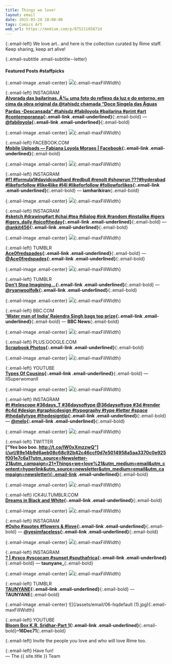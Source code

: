 ```yaml
---
title: Things we love!
layout: email
date: 2015-05-20 10:00:00
tags: Comics Art
web_url: https://medium.com/p/87521105872d
---
```


{:.email-left}
We love art.. and here is the collection curated by Rime staff.
Keep sharing, keep art alive!

{:.email-subtitle .email-subtitle--letter}
#### Featured Posts #staffpicks

{:.email-image .email-center}
![](/assets/email/06-11055893_455027391314373_934182756_n.jpg){:.email-maxFillWidth}

{:.email-left}
INSTAGRAM  
**[Alvorada das bailarinas. Ã‰ uma foto do reflexo da luz e do entorno, em cima da obra original da @tahisdz chamada “Doce Singela das Ãguas Pardas -Descansada” #tahisdz #fabiloyola #bailarina #print #art #contemporanea](/url/d8297241120d720f549a7db55c93a16335173efbeac276770b56cb4272c1c0fa?utm_source=Newsletter-21&utm_campaign=21+Things+we+love%21&utm_medium=email&utm_content=hyperlink&utm_source=newsletter&utm_medium=email&utm_campaign=newsletter){:.email-link .email-underlined}**{:.email-bold} — **[@fabiloyola](/@fabiloyola){:.email-link .email-underlined}**{:.email-bold}


{:.email-image .email-center}
![](/assets/email/06-11052234_890793257610149_4480821858937520917_n.jpg){:.email-maxFillWidth}

{:.email-left}
FACEBOOK.COM  
**[Mobile Uploads — Fabiana Loyola Moraes | Facebook](/url/815d73479bd52c25daa8895f64323ac30267a12bed7b4b5fcf3c453d17535d9d?utm_source=Newsletter-21&utm_campaign=21+Things+we+love%21&utm_medium=email&utm_content=hyperlink&utm_source=newsletter&utm_medium=email&utm_campaign=newsletter){:.email-link .email-underlined}**{:.email-bold}


{:.email-image .email-center}
![](/assets/email/06-11111417_1587498224861500_259154698_n.jpg){:.email-maxFillWidth}

{:.email-left}
INSTAGRAM  
**[#f1 #formula1#davidcoulthard #redbull #renolt #showrun ???#hyderabad #likeforfollow #like4like #l4l #likeforfollow #followforlikes](/url/e6c2a8570ac6a9a7e437e5971103130f1c9480ea6928972797bae5983a8af08f?utm_source=Newsletter-21&utm_campaign=21+Things+we+love%21&utm_medium=email&utm_content=hyperlink&utm_source=newsletter&utm_medium=email&utm_campaign=newsletter){:.email-link .email-underlined}**{:.email-bold} — **iamharikiran**{:.email-bold}


{:.email-image .email-center}
![](/assets/email/06-10817665_1050018295027612_2093477364_n.jpg){:.email-maxFillWidth}

{:.email-left}
INSTAGRAM  
**[#sketch #drawing#art #chai #tea #dialog #ink #random #instalike #igers #igers_daily #picoftheday](/url/96a15a3f34979ce56a9459e98dcadfa8439e546e358e702a5fe8a53d51d907cf?utm_source=Newsletter-21&utm_campaign=21+Things+we+love%21&utm_medium=email&utm_content=hyperlink&utm_source=newsletter&utm_medium=email&utm_campaign=newsletter){:.email-link .email-underlined}**{:.email-bold} — **[@ankit456](/@ankit456){:.email-link .email-underlined}**{:.email-bold}


{:.email-image .email-center}
![](/assets/email/06-505094677_295x166.jpg){:.email-maxFillWidth}

{:.email-left}
TUMBLR  
**[Ace0fredspades](/url/ee7b91370dca692d4c97c856a2794707b90d13eeccdb2c13553ba3687360c991?utm_source=Newsletter-21&utm_campaign=21+Things+we+love%21&utm_medium=email&utm_content=hyperlink&utm_source=newsletter&utm_medium=email&utm_campaign=newsletter){:.email-link .email-underlined}**{:.email-bold} — **[@Ace0fredspades](/@Ace0fredspades){:.email-link .email-underlined}**{:.email-bold}


{:.email-image .email-center}
![](/assets/email/06-463703209_295x166.jpg){:.email-maxFillWidth}

{:.email-left}
TUMBLR  
**[Don’t Stop Imagining…](/url/0707af393dbf0263a9291585ff5f714947e65ca05e4c8f20d2830e2583bc0353?utm_source=Newsletter-21&utm_campaign=21+Things+we+love%21&utm_medium=email&utm_content=hyperlink&utm_source=newsletter&utm_medium=email&utm_campaign=newsletter){:.email-link .email-underlined}**{:.email-bold} — **[@ryanwoolfolk](/@ryanwoolfolk){:.email-link .email-underlined}**{:.email-bold}


{:.email-image .email-center}
![](/assets/email/06-_81816883_81813713.jpg){:.email-maxFillWidth}

{:.email-left}
BBC.COM  
**[‘Water man of India’ Rajendra Singh bags top prize](/url/8afe30a3e3a32f3bc501d6ac4eebf70cce8dacde091faa29bc655d33ad873250?utm_source=Newsletter-21&utm_campaign=21+Things+we+love%21&utm_medium=email&utm_content=hyperlink&utm_source=newsletter&utm_medium=email&utm_campaign=newsletter){:.email-link .email-underlined}**{:.email-bold} — **BBC News**{:.email-bold}


{:.email-image .email-center}
![](/assets/email/06-1531754_794855947195463_1920576709_n.jpg){:.email-maxFillWidth}

{:.email-left}
PLUS.GOOGLE.COM  
**[Scrapbook Photos](/url/c223b5a4f07a3fb7e15572339dfc9ec9cc5e6b72eb58484851f43e6ad05bfee2?utm_source=Newsletter-21&utm_campaign=21+Things+we+love%21&utm_medium=email&utm_content=hyperlink&utm_source=newsletter&utm_medium=email&utm_campaign=newsletter){:.email-link .email-underlined}**{:.email-bold}


{:.email-image .email-center}
![](/assets/email/06-hqdefault.jpg){:.email-maxFillWidth}

{:.email-left}
YOUTUBE  
**[Types Of Cousins](/url/9ac037c2f9a50ec9926b15455ef9653f8ab08b172af78f2352e09a19fb0ebaac?utm_source=Newsletter-21&utm_campaign=21+Things+we+love%21&utm_medium=email&utm_content=hyperlink&utm_source=newsletter&utm_medium=email&utm_campaign=newsletter){:.email-link .email-underlined}**{:.email-bold} — IISuperwomanII


{:.email-image .email-center}
![](/assets/email/06-11201513_369091689946007_209255757_n.jpg){:.email-maxFillWidth}

{:.email-left}
INSTAGRAM  
**[#t #telescope #36days_T #36daysoftype @36daysoftype #3d #render #c4d #design #graphicdesign #typography #type #letter #space #thedailytype #thedesigntip](/url/a49a09d4660a86a0c1d67bcf9bf655c7c361e046c9d843f0c7f7fd9cddf2861e?utm_source=Newsletter-21&utm_campaign=21+Things+we+love%21&utm_medium=email&utm_content=hyperlink&utm_source=newsletter&utm_medium=email&utm_campaign=newsletter){:.email-link .email-underlined}**{:.email-bold} — **[@melo](/@melo){:.email-link .email-underlined}**{:.email-bold}


{:.email-image .email-center}
![](/assets/email/06-CDG9R_rW4AA-71L.jpg){:.email-maxFillWidth}

{:.email-left}
TWITTER  
**[“Yes boo boo. http://t.co/IW0xXmzzwQ"](/url/89e14b9d6aeb08c68c92b42c46ccf0d7e5014958a5aa3370c0e925f001e7c6a1?utm_source=Newsletter-21&utm_campaign=21+Things+we+love%21&utm_medium=email&utm_content=hyperlink&utm_source=newsletter&utm_medium=email&utm_campaign=newsletter){:.email-link .email-underlined}**{:.email-bold}


{:.email-image .email-center}
![](/assets/email/06-avatar_23027dc4510e_128.png){:.email-maxFillWidth}

{:.email-left}
ICK4U.TUMBLR.COM  
**[Dreams in Black and White](/url/6ab0d7d63a10902e586d06685c6305ea18223cbcc20f5626ed68fa1a21dd85ec?utm_source=Newsletter-21&utm_campaign=21+Things+we+love%21&utm_medium=email&utm_content=hyperlink&utm_source=newsletter&utm_medium=email&utm_campaign=newsletter){:.email-link .email-underlined}**{:.email-bold}


{:.email-image .email-center}
![](/assets/email/06-11098317_521474577991099_1690896470_n.jpg){:.email-maxFillWidth}

{:.email-left}
INSTAGRAM  
**[#Osho #quotes #flowers & #love](/url/d969089e7eeffd44eae39285fc24bb26ae0f95cf7e952df775b9026b49c26d20?utm_source=Newsletter-21&utm_campaign=21+Things+we+love%21&utm_medium=email&utm_content=hyperlink&utm_source=newsletter&utm_medium=email&utm_campaign=newsletter){:.email-link .email-underlined}**{:.email-bold} — **[@yesimfaceless](/@yesimfaceless){:.email-link .email-underlined}**{:.email-bold}


{:.email-image .email-center}
![](/assets/email/06-10616946_567510113360515_216081827_n.jpg){:.email-maxFillWidth}

{:.email-left}
INSTAGRAM  
**[? | #vsco #vscocam #sunset #southafrica](/url/e3ebeb2376ee62bee71f5dac09bb6358c36a056ef22478acd274657152c2fd0f?utm_source=Newsletter-21&utm_campaign=21+Things+we+love%21&utm_medium=email&utm_content=hyperlink&utm_source=newsletter&utm_medium=email&utm_campaign=newsletter){:.email-link .email-underlined}**{:.email-bold} — **taunyane_**{:.email-bold}


{:.email-image .email-center}
![](/assets/email/06-tumblr_nm8l48SiWe1sfkk5eo1_500.jpg){:.email-maxFillWidth}

{:.email-left}
TUMBLR  
**[TAUNYANE](/url/5d395a98110cc708c8b2b09b2896159307f2e3c14c7ef6b589bff0bd252f719d?utm_source=Newsletter-21&utm_campaign=21+Things+we+love%21&utm_medium=email&utm_content=hyperlink&utm_source=newsletter&utm_medium=email&utm_campaign=newsletter){:.email-link .email-underlined}**{:.email-bold} — **TAUNYANE**{:.email-bold}


{:.email-image .email-center}
![](/assets/email/06-hqdefault (1).jpg){:.email-maxFillWidth}

{:.email-left}
YOUTUBE  
**[Bloom Box K.R. Sridhar-Part 1](/url/f00753a593d9cbafd97abb5fac54dc98f1004d787adaec715dad08d399b31a41?utm_source=Newsletter-21&utm_campaign=21+Things+we+love%21&utm_medium=email&utm_content=hyperlink&utm_source=newsletter&utm_medium=email&utm_campaign=newsletter){:.email-link .email-underlined}**{:.email-bold}**–16Dec71**{:.email-bold}

{:.email-left}
Invite the people you love and who will love Rime too.

{:.email-left}
Have fun!<br>
— The {{ site.title }} Team
